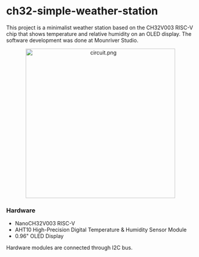 # ch32-simple-weather-station

This project is a minimalist weather station based on the CH32V003 RISC-V chip that shows temperature and relative humidity on an OLED display. The software development was done at Mounriver Studio.

<div style="text-align: center;">
  <img src="./images/circuit.png" alt="circuit.png" class="center" style="width:400px;">
</div>

### Hardware

* NanoCH32V003 RISC-V
* AHT10 High-Precision Digital Temperature & Humidity Sensor Module
* 0.96" OLED Display

Hardware modules are connected through I2C bus.

